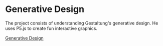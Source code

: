 # Generative Design

The project consists of understanding Gestaltung's generative design. He uses P5.js to create fun interactive graphics.

[Generative Design](http://www.generative-gestaltung.de)
